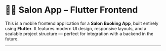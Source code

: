 # 💇‍♀️ Salon App – Flutter Frontend

This is a mobile frontend application for a **Salon Booking App**, built entirely using **Flutter**. It features modern UI design, responsive layouts, and a scalable project structure — perfect for integration with a backend in the future.

---
